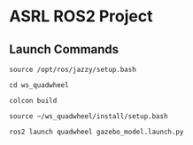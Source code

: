 # ASRL ROS2 Project

## Launch Commands
```
source /opt/ros/jazzy/setup.bash
```
```
cd ws_quadwheel
```
```
colcon build
```
```
source ~/ws_quadwheel/install/setup.bash
```
```
ros2 launch quadwheel gazebo_model.launch.py
```

